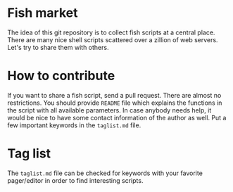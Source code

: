 # Fish market

The idea of this git repository is to collect fish scripts at a central place.
There are many nice shell scripts scattered over a zillion of web servers. Let's
try to share them with others.

# How to contribute

If you want to share a fish script, send a pull request. There are almost no
restrictions. You should provide `README` file which explains the functions in
the script with all available parameters. In case anybody needs help, it would
be nice to have some contact information of the author as well. Put a few
important keywords in the `taglist.md` file. 

# Tag list

The `taglist.md` file can be checked for keywords with your favorite
pager/editor in order to find interesting scripts.
